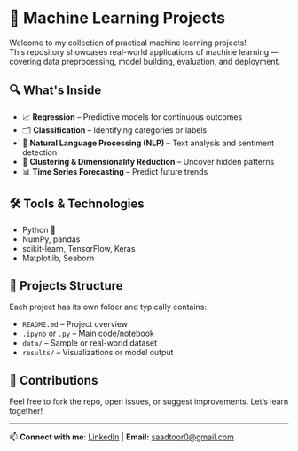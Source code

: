 # 🧠 Machine Learning Projects

Welcome to my collection of practical machine learning projects!  
This repository showcases real-world applications of machine learning — covering data preprocessing, model building, evaluation, and deployment.

## 🔍 What's Inside

- 📈 **Regression** – Predictive models for continuous outcomes  
- 🗂️ **Classification** – Identifying categories or labels  
- 💬 **Natural Language Processing (NLP)** – Text analysis and sentiment detection  
- 🔢 **Clustering & Dimensionality Reduction** – Uncover hidden patterns  
- 📊 **Time Series Forecasting** – Predict future trends

## 🛠️ Tools & Technologies

- Python 🐍  
- NumPy, pandas  
- scikit-learn, TensorFlow, Keras  
- Matplotlib, Seaborn

## 🚀 Projects Structure

Each project has its own folder and typically contains:

- `README.md` – Project overview  
- `.ipynb` or `.py` – Main code/notebook  
- `data/` – Sample or real-world dataset  
- `results/` – Visualizations or model output

## 🤝 Contributions

Feel free to fork the repo, open issues, or suggest improvements. Let’s learn together!

---

📫 **Connect with me**: [LinkedIn](https://www.linkedin.com/in/saad-toor-st2380/) | **Email:** saadtoor0@gmail.com


